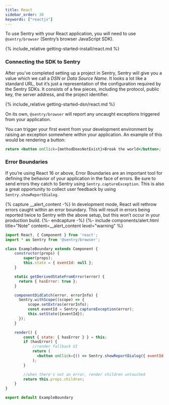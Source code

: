 ```yaml
---
title: React
sidebar_order: 30
keywords: ["reactjs"]
---
```

<!-- WIZARD -->
To use Sentry with your React application, you will need to use `@sentry/browser` (Sentry’s browser JavaScript SDK).

{% include_relative getting-started-install/react.md %}

### Connecting the SDK to Sentry

After you've completed setting up a project in Sentry, Sentry will give you a value which we call a _DSN_ or _Data Source Name_. It looks a lot like a standard URL, but it’s just a representation of the configuration required by the Sentry SDKs. It consists of a few pieces, including the protocol, public key, the server address, and the project identifier.

{% include_relative getting-started-dsn/react.md %}

On its own, `@sentry/browser` will report any uncaught exceptions triggered from your application.

You can trigger your first event from your development environment by raising an exception somewhere within your application. An example of this would be rendering a button:

```jsx
return <button onClick={methodDoesNotExist}>Break the world</button>;
```
<!-- ENDWIZARD -->

### Error Boundaries

If you’re using React 16 or above, Error Boundaries are an important tool for defining the behavior of your application in the face of errors. Be sure to send errors they catch to Sentry using `Sentry.captureException`. This is also a great opportunity to collect user feedback by using `Sentry.showReportDialog`.

{% capture __alert_content -%}
In development mode, React will rethrow errors caught within an error boundary. This will result in errors being reported twice to Sentry with the above setup, but this won’t occur in your production build.
{%- endcapture -%}
{%- include components/alert.html
  title="Note"
  content=__alert_content
  level="warning"
%}

```jsx
import React, { Component } from 'react';
import * as Sentry from '@sentry/browser';

class ExampleBoundary extends Component {
    constructor(props) {
        super(props);
        this.state = { eventId: null };
    }

    static getDerivedStateFromError(error) {
      return { hasError: true };
    }

    componentDidCatch(error, errorInfo) {
      Sentry.withScope((scope) => {
          scope.setExtras(errorInfo);
          const eventId = Sentry.captureException(error);
          this.setState({eventId});
      });
    }

    render() {
        const { state: { hasError } } = this;
        if (hasError) {
            //render fallback UI
            return (
              <button onClick={() => Sentry.showReportDialog({ eventId: this.state.eventId })}>Report feedback</button>
            );
        }

        //when there's not an error, render children untouched
        return this.props.children;
    }
}

export default ExampleBoundary
```

